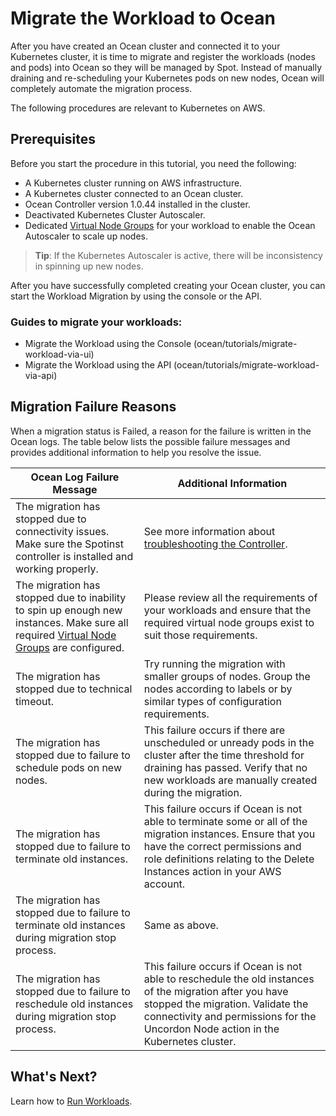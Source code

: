 # Migrate the Workload to Ocean

After you have created an Ocean cluster and connected it to your Kubernetes cluster, it is time to migrate and register the workloads (nodes and pods) into Ocean so they will be managed by Spot. Instead of manually draining and re-scheduling your Kubernetes pods on new nodes, Ocean will completely automate the migration process.

The following procedures are relevant to Kubernetes on AWS.

## Prerequisites

Before you start the procedure in this tutorial, you need the following:
- A Kubernetes cluster running on AWS infrastructure.
- A Kubernetes cluster connected to an Ocean cluster.
- Ocean Controller version 1.0.44 installed in the cluster.
- Deactivated Kubernetes Cluster Autoscaler.
- Dedicated [Virtual Node Groups](ocean/features/vngs/?id=virtual-node-groups) for your workload to enable the Ocean Autoscaler to scale up nodes.  

> **Tip**: If the Kubernetes Autoscaler is active, there will be inconsistency in spinning up new nodes.

After you have successfully completed creating your Ocean cluster, you can start the Workload Migration by using the console or the API.

### Guides to migrate your workloads:
* Migrate the Workload using the Console (ocean/tutorials/migrate-workload-via-ui)
* Migrate the Workload using the API (ocean/tutorials/migrate-workload-via-api)

## Migration Failure Reasons

When a migration status is Failed, a reason for the failure is written in the Ocean logs. The table below lists the possible failure messages and provides additional information to help you resolve the issue.

| Ocean Log Failure Message                                                                                                                | Additional Information                                                                                                                                                                                                            |
| ---------------------------------------------------------------------------------------------------------------------------------------- | --------------------------------------------------------------------------------------------------------------------------------------------------------------------------------------------------------------------------------- |
| The migration has stopped due to connectivity issues. Make sure the Spotinst controller is installed and working properly.               | See more information about [troubleshooting the Controller](ocean/troubleshooting/troubleshoot-controller.md).                                                                                                                    |
| The migration has stopped due to inability to spin up enough new instances. Make sure all required [Virtual Node Groups](ocean/features/vngs/) are configured. | Please review all the requirements of your workloads and ensure that the required virtual node groups exist to suit those requirements.                                                                                           |
| The migration has stopped due to technical timeout.                                                                                      | Try running the migration with smaller groups of nodes. Group the nodes according to labels or by similar types of configuration requirements.                                                                                    |
| The migration has stopped due to failure to schedule pods on new nodes.                                                                  | This failure occurs if there are unscheduled or unready pods in the cluster after the time threshold for draining has passed. Verify that no new workloads are manually created during the migration.                             |
| The migration has stopped due to failure to terminate old instances.                                                                     | This failure occurs if Ocean is not able to terminate some or all of the migration instances. Ensure that you have the correct permissions and role definitions relating to the Delete Instances action in your AWS account.      |
| The migration has stopped due to failure to terminate old instances during migration stop process.                                       | Same as above.                                                                                                                                                                                                                    |
| The migration has stopped due to failure to reschedule old instances during migration stop process.                                      | This failure occurs if Ocean is not able to reschedule the old instances of the migration after you have stopped the migration. Validate the connectivity and permissions for the Uncordon Node action in the Kubernetes cluster. |

## What's Next?

Learn how to [Run Workloads](ocean/tutorials/run-workloads).
